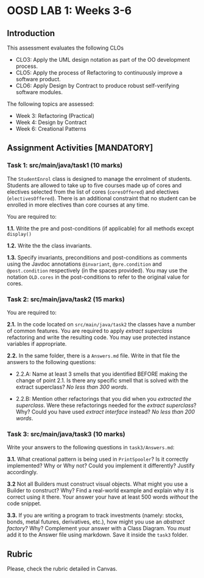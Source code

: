 # OOSD LAB 1: Weeks 3-6




## Introduction
This assessment evaluates the following CLOs

- CLO3: Apply the UML design notation as part of the OO development process.
- CLO5: Apply the process of Refactoring to continuously improve a software product.
- CLO6: Apply Design by Contract to produce robust self-verifying software modules.


The following topics are assessed:

- Week 3: Refactoring (Practical)
- Week 4: Design by Contract
- Week 6: Creational Patterns




## Assignment Activities [MANDATORY]

### Task 1: src/main/java/task1 (10 marks)

The `StudentEnrol` class is designed to manage the enrolment of students. Students are allowed to take up to five courses made up of cores and electives selected from the list of cores (`coresOffered`) and electives (`electivesOffered`). There is an additional constraint that no student can be enrolled in more electives than core courses at any time.  

You are required to:
 
 **1.1.** Write the pre and post-conditions (if applicable) for all methods except `display()`
 
 **1.2.** Write the the class invariants. 
 
 **1.3.** Specify invariants, preconditions and post-conditions as comments using the Javdoc annotations `@invariant`, `@pre.condition` and `@post.condition` respectively (in the spaces provided). You may use the notation `OLD.cores` in the post-conditions to refer to the original value for cores.    




### Task 2: src/main/java/task2 (15 marks)

You are required to:

**2.1.** In the code located on `src/main/java/task2` the classes have a number of common features. You are required to apply _extract superclass_ refactoring and write the resulting code. You may use protected instance variables if appropriate.

**2.2.** In the same folder, there is a `Answers.md` file. Write in that file the answers to the following questions:

  * 2.2.A: Name at least 3 smells that you identified BEFORE making the change of point 2.1. Is there any specific smell that is solved with the extract superclass? _No less than 300 words_.
  
  * 2.2.B: Mention other refactorings that you did when you _extracted the superclass_. Were these refactorings needed for the _extract superclass_? Why? Could you have used _extract interface_ instead? _No less than 200 words_.




### Task 3: src/main/java/task3 (10 marks)

Write your answers to the following questions in `task3/Answers.md`:

**3.1.** What creational pattern is being used in `PrintSpooler`? Is it correctly implemented? Why or Why not? Could you implement it differently? Justify accordingly. 

**3.2** Not all Builders must construct visual objects. What might you use a Builder to construct? Why? Find a real-world example and explain why it is correct using it there. Your answer your have at least 500 words _without_ the code snippet.

**3.3.** If you are writing a program to track investments (namely: stocks, bonds, metal futures, derivatives, etc.), how might you use an _abstract factory_? Why? Complement your answer with a Class Diagram. You _must_ add it to the Answer file using markdown. Save it inside the `task3` folder.





## Rubric

Please, check the rubric detailed in Canvas.
